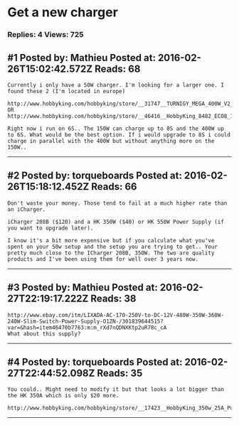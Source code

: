 # Get a new charger

### Replies: 4 Views: 725

## \#1 Posted by: Mathieu Posted at: 2016-02-26T15:02:42.572Z Reads: 68

```
Currently i only have a 50W charger. I'm looking for a larger one. I found these 2 (I'm located in europe)
 http://www.hobbyking.com/hobbyking/store/__31747__TURNIGY_MEGA_400W_V2_Lithium_Polymer_Battery_Charger_Version_2_EU_Warehouse_.html
OR
http://www.hobbyking.com/hobbyking/store/__46416__HobbyKing_8482_ECO8_150W_7A_8S_Bal_Dis_Cyc_Charger_w_accessories_EU_Warehouse_.html

Right now i run on 6S.. The 150W can charge up to 8S and the 400W up to 6S. What would be the best option. If i would upgrade to 8S i could charge in parallel with the 400W but without anything more on the 150W..
```

---
## \#2 Posted by: torqueboards Posted at: 2016-02-26T15:18:12.452Z Reads: 66

```
Don't waste your money. Those tend to fail at a much higher rate than an iCharger.

iCharger 208B ($120) and a HK 350W ($40) or HK 550W Power Supply (if you want to upgrade later).

I know it's a bit more expensive but if you calculate what you've spent on your 50w setup and the setup you are trying to get.. Your pretty much close to the ICharger 208B, 350W. The two are quality products and I've been using them for well over 3 years now.
```

---
## \#3 Posted by: Mathieu Posted at: 2016-02-27T22:19:17.222Z Reads: 38

```
http://www.ebay.com/itm/LIXADA-AC-170-250V-to-DC-12V-480W-350W-360W-240W-Slim-Switch-Power-Supply-O1ZN-/301839644515?var=&hash=item46470b7763:m:m_rXd7nQDNXKtp2uR78c_cA
What about this supply?
```

---
## \#4 Posted by: torqueboards Posted at: 2016-02-27T22:44:52.098Z Reads: 35

```
You could.. Might need to modify it but that looks a lot bigger than the HK 350A which is only $20 more.

http://www.hobbyking.com/hobbyking/store/__17423__HobbyKing_350w_25A_Power_Supply_100v_120v_.html
```

---
